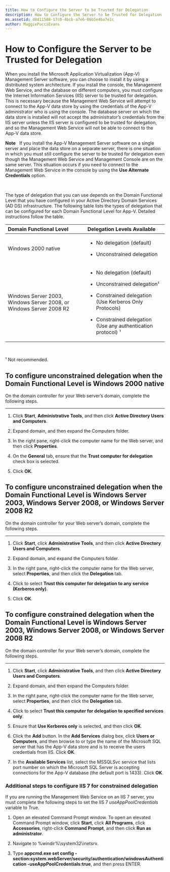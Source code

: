 ```yaml
---
title: How to Configure the Server to be Trusted for Delegation
description: How to Configure the Server to be Trusted for Delegation
ms.assetid: d8d11588-17c0-4bcb-a7e6-86b5e4ba7e1c
author: MaggiePucciEvans
---
```


# How to Configure the Server to be Trusted for Delegation


When you install the Microsoft Application Virtualization (App-V) Management Server software, you can choose to install it by using a distributed system architecture. If you install the console, the Management Web Service, and the database on different computers, you must configure the Internet Information Services (IIS) server to be trusted for delegation. This is necessary because the Management Web Service will attempt to connect to the App-V data store by using the credentials of the App-V administrator who is using the console. The database server on which the data store is installed will not accept the administrator’s credentials from the IIS server unless the IIS server is configured to be trusted for delegation, and so the Management Web Service will not be able to connect to the App-V data store.

**Note**  
If you install the App-V Management Server software on a single server and place the data store on a separate server, there is one situation in which you must still configure the server to be trusted for delegation even though the Management Web Service and Management Console are on the same server. This situation occurs if you need to connect to the Management Web Service in the console by using the **Use Alternate Credentials** option.

 

The type of delegation that you can use depends on the Domain Functional Level that you have configured in your Active Directory Domain Services (AD DS) infrastructure. The following table lists the types of delegation that can be configured for each Domain Functional Level for App-V. Detailed instructions follow the table.

<table>
<colgroup>
<col width="50%" />
<col width="50%" />
</colgroup>
<thead>
<tr class="header">
<th align="left">Domain Functional Level</th>
<th align="left">Delegation Levels Available</th>
</tr>
</thead>
<tbody>
<tr class="odd">
<td align="left"><p>Windows 2000 native</p></td>
<td align="left"><ul>
<li><p>No delegation (default)</p></li>
<li><p>Unconstrained delegation</p></li>
</ul></td>
</tr>
<tr class="even">
<td align="left"><p>Windows Server 2003, Windows Server 2008, or Windows Server 2008 R2</p></td>
<td align="left"><ul>
<li><p>No delegation (default)</p></li>
<li><p>Unconstrained delegation¹</p></li>
<li><p>Constrained delegation (Use Kerberos Only Protocols)</p></li>
<li><p>Constrained delegation (Use any authentication protocol) ¹</p></li>
</ul></td>
</tr>
</tbody>
</table>

 

¹ Not recommended.

## To configure unconstrained delegation when the Domain Functional Level is Windows 2000 native


On the domain controller for your Web server’s domain, complete the following steps.

****

1.  Click **Start**, **Administrative Tools**, and then click **Active Directory Users and Computers**.

2.  Expand domain, and then expand the Computers folder.

3.  In the right pane, right-click the computer name for the Web server, and then click **Properties**.

4.  On the **General** tab, ensure that the **Trust computer for delegation** check box is selected.

5.  Click **OK**.

## To configure unconstrained delegation when the Domain Functional Level is Windows Server 2003, Windows Server 2008, or Windows Server 2008 R2


On the domain controller for your Web server’s domain, complete the following steps.

****

1.  Click **Start**, click **Administrative Tools**, and then click **Active Directory Users and Computers**.

2.  Expand domain, and expand the Computers folder.

3.  In the right pane, right-click the computer name for the Web server, select **Properties**, and then click the **Delegation** tab.

4.  Click to select **Trust this computer for delegation to any service (Kerberos only)**.

5.  Click **OK**.

## To configure constrained delegation when the Domain Functional Level is Windows Server 2003, Windows Server 2008, or Windows Server 2008 R2


On the domain controller for your Web server’s domain, complete the following steps.

****

1.  Click **Start**, click **Administrative Tools**, and then click **Active Directory Users and Computers**.

2.  Expand domain, and then expand the Computers folder.

3.  In the right pane, right-click the computer name for the Web server, select **Properties**, and then click the **Delegation** tab.

4.  Click to select **Trust this computer for delegation to specified services only**.

5.  Ensure that **Use Kerberos only** is selected, and then click **OK**.

6.  Click the **Add** button. In the **Add Services** dialog box, click **Users or Computers**, and then browse to or type the name of the Microsoft SQL server that has the App-V data store and is to receive the users credentials from IIS. Click **OK**.

7.  In the **Available Services** list, select the MSSQLSvc service that lists port number on which the Microsoft SQL Server is accepting connections for the App-V database (the default port is 1433). Click **OK**.

### Additional steps to configure IIS 7 for constrained delegation

If you are running the Management Web Service on an IIS 7 server, you must complete the following steps to set the IIS 7 *useAppPoolCredentials* variable to True.

1.  Open an elevated Command Prompt window. To open an elevated Command Prompt window, click **Start**, click **All Programs**, click **Accessories**, right-click **Command Prompt**, and then click **Run as administrator**.

2.  Navigate to %windir%\\system32\\inetsrv.

3.  Type **appcmd.exe set config -section:system.webServer/security/authentication/windowsAuthentication -useAppPoolCredentials:true**, and then press ENTER.

 

 





